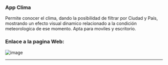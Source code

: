 ###  App Clima
Permite conocer el clima, dando la posibilidad de filtrar por Ciudad y País,  mostrando un efecto visual dinamico relacionado a la condición meteorologica de ese momento.
Apta para moviles y escritorio.

### Enlace a la pagina Web:



![image](https://user-images.githubusercontent.com/66577149/113794210-65f16a80-9720-11eb-8311-2cbec1464906.png)

------------


